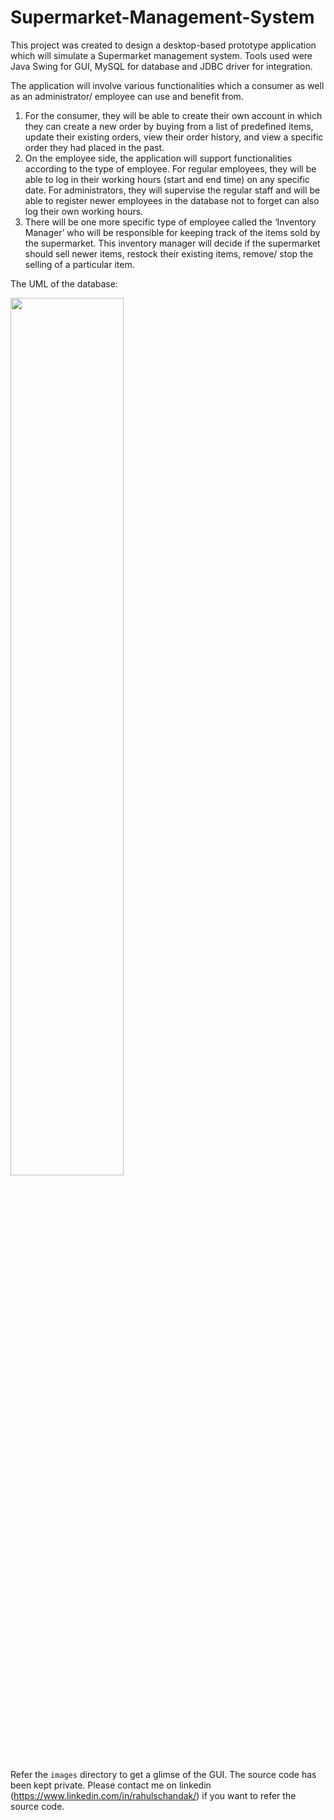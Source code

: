 # Supermarket-Management-System
This project was created to design a desktop-based prototype application which will simulate a Supermarket management system. Tools used were Java Swing for GUI, MySQL for database and JDBC driver for integration.

The application will involve various functionalities which a consumer as well as an administrator/ employee can use and benefit from. 
1. For the consumer, they will be able to create their own account in which they can create a new order by buying from a list of predefined items, update their existing orders, view their order history, and view a specific order they had placed in the past.
2. On the employee side, the application will support functionalities according to the type of employee. For regular  employees, they will be able to log in their working hours (start and end time) on any specific date. For administrators, they will supervise the regular staff and will be able to register newer employees in the database not to forget can also log their own working hours. 
3. There will be one more specific type of employee called the ‘Inventory Manager’ who will be responsible for keeping track of the items sold by the supermarket. This 
inventory manager will decide if the supermarket should sell newer items, restock their existing items, remove/ stop the selling of a particular item.

The UML of the database:

<img src=https://user-images.githubusercontent.com/118782915/209239126-06a03c2c-a301-45bf-a96f-321bcc2e3b61.png width=60% height=60%>

Refer the `images` directory to get a glimse of the GUI. The source code has been kept private. Please contact me on linkedin (https://www.linkedin.com/in/rahulschandak/) if you want to refer the source code.
